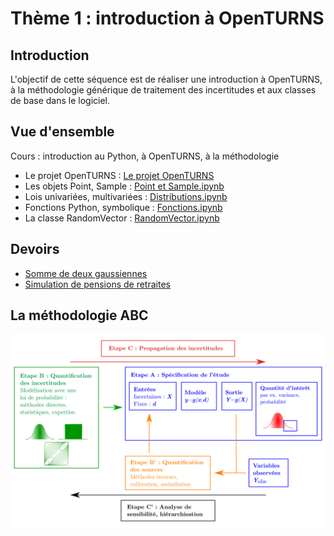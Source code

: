 # Thème 1 : introduction à OpenTURNS
## Introduction

L'objectif de cette séquence est de réaliser une introduction à OpenTURNS, à la méthodologie générique de traitement des incertitudes et aux classes de base dans le logiciel.

## Vue d'ensemble
Cours : introduction au Python, à OpenTURNS, à la méthodologie
- Le projet OpenTURNS : [Le projet OpenTURNS](https://github.com/mbaudin47/otsupgalilee-eleve/blob/master/1-Intro-OT/Le-projet-OpenTURNS.md)
- Les objets Point, Sample : [Point et Sample.ipynb](https://github.com/mbaudin47/otsupgalilee-eleve/blob/master/1-Intro-OT/Point-et-Sample.ipynb)
- Lois univariées, multivariées : [Distributions.ipynb](https://github.com/mbaudin47/otsupgalilee-eleve/blob/master/1-Intro-OT/Distributions.ipynb)
- Fonctions Python, symbolique : [Fonctions.ipynb](https://github.com/mbaudin47/otsupgalilee-eleve/blob/master/1-Intro-OT/Fonctions.ipynb)
- La classe RandomVector : [RandomVector.ipynb](https://github.com/mbaudin47/otsupgalilee-eleve/blob/master/1-Intro-OT/RandomVector.ipynb)

## Devoirs
- [Somme de deux gaussiennes](https://github.com/mbaudin47/otsupgalilee-eleve/blob/master/1-Intro-OT/Exercice-Somme-de-deux-gaussiennes.ipynb)
- [Simulation de pensions de retraites](https://github.com/mbaudin47/otsupgalilee-eleve/blob/master/1-Intro-OT/Exercice-montant-pensions-retraites.ipynb)

## La méthodologie ABC
![](MethodologieIncertitude-FR.png)
